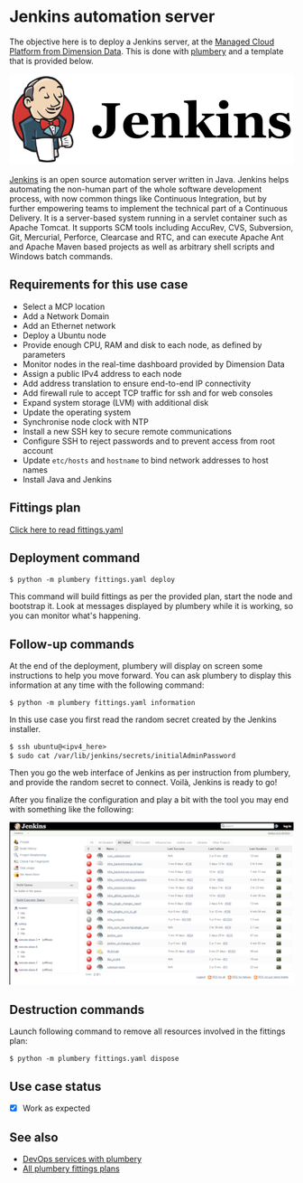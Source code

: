 # Jenkins automation server

The objective here is to deploy a Jenkins server, at the [Managed Cloud Platform from Dimension Data](http://cloud.dimensiondata.com/eu/en/).
This is done with [plumbery](https://docs.mcp-services.net/display/PLUM/Plumbery) and a template that is provided below.

![Jenkins](jenkins.png)

[Jenkins](https://jenkins.io/) is an open source automation server written in Java.
Jenkins helps automating the non-human part of the whole software development process, with now common things like Continuous Integration, but by further empowering teams to implement the technical part of a Continuous Delivery. It is a server-based system running in a servlet container such as Apache Tomcat. It supports SCM tools including AccuRev, CVS, Subversion, Git, Mercurial, Perforce, Clearcase and RTC, and can execute Apache Ant and Apache Maven based projects as well as arbitrary shell scripts and Windows batch commands.

## Requirements for this use case

* Select a MCP location
* Add a Network Domain
* Add an Ethernet network
* Deploy a Ubuntu node
* Provide enough CPU, RAM and disk to each node, as defined by parameters
* Monitor nodes in the real-time dashboard provided by Dimension Data
* Assign a public IPv4 address to each node
* Add address translation to ensure end-to-end IP connectivity
* Add firewall rule to accept TCP traffic for ssh and for web consoles
* Expand system storage (LVM) with additional disk
* Update the operating system
* Synchronise node clock with NTP
* Install a new SSH key to secure remote communications
* Configure SSH to reject passwords and to prevent access from root account
* Update `etc/hosts` and `hostname` to bind network addresses to host names
* Install Java and Jenkins

## Fittings plan

[Click here to read fittings.yaml](fittings.yaml)

## Deployment command

    $ python -m plumbery fittings.yaml deploy

This command will build fittings as per the provided plan, start the node
and bootstrap it. Look at messages displayed by plumbery while it is
working, so you can monitor what's happening.

## Follow-up commands

At the end of the deployment, plumbery will display on screen some instructions
to help you move forward. You can ask plumbery to display this information
at any time with the following command:

    $ python -m plumbery fittings.yaml information


In this use case you first read the random secret created by the Jenkins installer.

    $ ssh ubuntu@<ipv4_here>
    $ sudo cat /var/lib/jenkins/secrets/initialAdminPassword

Then you go the web interface of Jenkins as per instruction from plumbery,
and provide the random secret to connect. Voilà, Jenkins is ready to go!

After you finalize the configuration and play a bit with the tool you may end
with something like the following:

![screenshot](screenshot.png)

## Destruction commands

Launch following command to remove all resources involved in the fittings plan:

    $ python -m plumbery fittings.yaml dispose

## Use case status

- [X] Work as expected

## See also

- [DevOps services with plumbery](../)
- [All plumbery fittings plans](../../)


